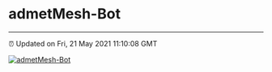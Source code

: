 # admetMesh-Bot
---
⏰ Updated on Fri, 21 May 2021 11:10:08 GMT

[![admetMesh-Bot](https://github.com/kotori-y/admetMesh-bot/actions/workflows/main.yml/badge.svg)](https://github.com/kotori-y/admetMesh-bot/actions/workflows/main.yml)
